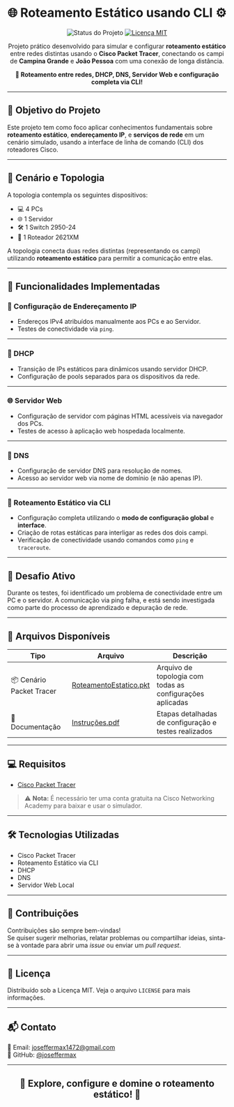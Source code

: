 <h1 align="center">🌐 Roteamento Estático usando CLI ⚙️</h1>

<p align="center">
  <img src="https://img.shields.io/badge/Status-Concluído-brightgreen.svg" alt="Status do Projeto">
  <a href="https://opensource.org/licenses/MIT">
    <img src="https://img.shields.io/badge/License-MIT-blue.svg" alt="Licença MIT">
  </a>
</p>

<p align="center">
  Projeto prático desenvolvido para simular e configurar <strong>roteamento estático</strong> entre redes distintas usando o <strong>Cisco Packet Tracer</strong>, conectando os campi de <strong>Campina Grande</strong> e <strong>João Pessoa</strong> com uma conexão de longa distância.
</p>

<p align="center">
  <strong>📡 Roteamento entre redes, DHCP, DNS, Servidor Web e configuração completa via CLI!</strong>
</p>

---

## 🧠 Objetivo do Projeto

Este projeto tem como foco aplicar conhecimentos fundamentais sobre **roteamento estático**, **endereçamento IP**, e **serviços de rede** em um cenário simulado, usando a interface de linha de comando (CLI) dos roteadores Cisco.

---

## 🗽 Cenário e Topologia

A topologia contempla os seguintes dispositivos:

- 💻 4 PCs
- 🌐 1 Servidor
- 🛠️ 1 Switch 2950-24
- 🧷 1 Roteador 2621XM

A topologia conecta duas redes distintas (representando os campi) utilizando **roteamento estático** para permitir a comunicação entre elas.

---

## 🚀 Funcionalidades Implementadas

### 🔌 Configuração de Endereçamento IP

- Endereços IPv4 atribuídos manualmente aos PCs e ao Servidor.
- Testes de conectividade via `ping`.

---

### 🔄 DHCP

- Transição de IPs estáticos para dinâmicos usando servidor DHCP.
- Configuração de pools separados para os dispositivos da rede.

---

### 🌐 Servidor Web

- Configuração de servidor com páginas HTML acessíveis via navegador dos PCs.
- Testes de acesso à aplicação web hospedada localmente.

---

### 🧱 DNS

- Configuração de servidor DNS para resolução de nomes.
- Acesso ao servidor web via nome de domínio (e não apenas IP).

---

### 🛀 Roteamento Estático via CLI

- Configuração completa utilizando o **modo de configuração global** e **interface**.
- Criação de rotas estáticas para interligar as redes dos dois campi.
- Verificação de conectividade usando comandos como `ping` e `traceroute`.

---

## 🚨 Desafio Ativo

Durante os testes, foi identificado um problema de conectividade entre um PC e o servidor. A comunicação via ping falha, e está sendo investigada como parte do processo de aprendizado e depuração de rede.

---

## 📂 Arquivos Disponíveis

| Tipo | Arquivo | Descrição |
|------|---------|-----------|
| 📦 Cenário Packet Tracer | [RoteamentoEstatico.pkt](https://github.com/seuusuario/seurepositorio/blob/main/RoteamentoEstatico.pkt) | Arquivo de topologia com todas as configurações aplicadas |
| 📄 Documentação | [Instruções.pdf](https://github.com/seuusuario/seurepositorio/blob/main/Instrucoes.pdf) | Etapas detalhadas de configuração e testes realizados |

---

## 💻 Requisitos

- [Cisco Packet Tracer](https://www.netacad.com/)

> ⚠️ **Nota:** É necessário ter uma conta gratuita na Cisco Networking Academy para baixar e usar o simulador.

---

## 🛠️ Tecnologias Utilizadas

- Cisco Packet Tracer
- Roteamento Estático via CLI
- DHCP
- DNS
- Servidor Web Local

---

## 🤝 Contribuições

Contribuições são sempre bem-vindas!  
Se quiser sugerir melhorias, relatar problemas ou compartilhar ideias, sinta-se à vontade para abrir uma *issue* ou enviar um *pull request*.

---

## 📜 Licença

Distribuído sob a Licença MIT. Veja o arquivo `LICENSE` para mais informações.

---

## 📬 Contato

📧 Email: [joseffermax1472@gmail.com](mailto:joseffermax1472@gmail.com)  
🔗 GitHub: [@joseffermax](https://github.com/joseffermax)

---

<h2 align="center">🧠 Explore, configure e domine o roteamento estático! 🚀</h2>

